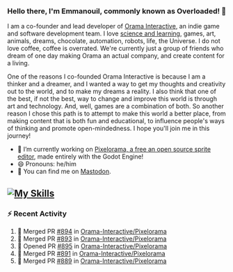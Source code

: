 ### Hello there, I'm Emmanouil, commonly known as Overloaded! 👋
I am a co-founder and lead developer of [Orama Interactive](https://www.orama-interactive.com/), an indie game and software development team. I love [science and learning](https://github.com/OverloadedOrama/KnowledgeBase), games, art, animals, dreams, chocolate, automation, robots, life, the Universe. I do not love coffee, coffee is overrated. We're currently just a group of friends who dream of one day making Orama an actual company, and create content for a living.

One of the reasons I co-founded Orama Interactive is because I am a thinker and a dreamer, and I wanted a way to get my thoughts and creativity out to the world, and to make my dreams a reality. I also think that one of the best, if not the best, way to change and improve this world is through art and technology. And, well, games are a combination of both. So another reason I chose this path is to attempt to make this world a better place, from making content that is both fun and educational, to influence people's ways of thinking and promote open-mindedness. I hope you'll join me in this journey!

- 🔭 I’m currently working on [Pixelorama, a free an open source sprite editor](https://github.com/Orama-Interactive/Pixelorama), made entirely with the Godot Engine!
- 😄 Pronouns: he/him
- 🐘 You can find me on <a rel="me" href="https://mastodon.social/@Overloaded">Mastodon</a>.

[![My Skills](https://skillicons.dev/icons?i=godot,py,cpp,cs,git,linux,html)](https://skillicons.dev)
---

### :zap: Recent Activity

<!--START_SECTION:activity-->
1. 🎉 Merged PR [#894](https://github.com/Orama-Interactive/Pixelorama/pull/894) in [Orama-Interactive/Pixelorama](https://github.com/Orama-Interactive/Pixelorama)
2. 🎉 Merged PR [#893](https://github.com/Orama-Interactive/Pixelorama/pull/893) in [Orama-Interactive/Pixelorama](https://github.com/Orama-Interactive/Pixelorama)
3. 💪 Opened PR [#895](https://github.com/Orama-Interactive/Pixelorama/pull/895) in [Orama-Interactive/Pixelorama](https://github.com/Orama-Interactive/Pixelorama)
4. 🎉 Merged PR [#891](https://github.com/Orama-Interactive/Pixelorama/pull/891) in [Orama-Interactive/Pixelorama](https://github.com/Orama-Interactive/Pixelorama)
5. 🎉 Merged PR [#889](https://github.com/Orama-Interactive/Pixelorama/pull/889) in [Orama-Interactive/Pixelorama](https://github.com/Orama-Interactive/Pixelorama)
<!--END_SECTION:activity-->

<!--
**OverloadedOrama/OverloadedOrama** is a ✨ _special_ ✨ repository because its `README.md` (this file) appears on your GitHub profile.

Here are some ideas to get you started:

- 👯 I’m looking to collaborate on ...
- 🤔 I’m looking for help with ...
- 💬 Ask me about ...
- 📫 How to reach me: ...
- ⚡ Fun fact: ...
-->
